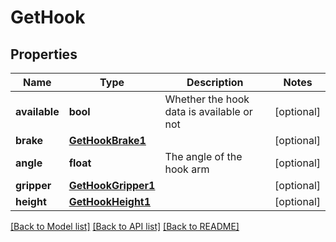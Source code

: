 # GetHook

## Properties
Name | Type | Description | Notes
------------ | ------------- | ------------- | -------------
**available** | **bool** | Whether the hook data is available or not | [optional] 
**brake** | [**GetHookBrake1**](GetHookBrake1.md) |  | [optional] 
**angle** | **float** | The angle of the hook arm | [optional] 
**gripper** | [**GetHookGripper1**](GetHookGripper1.md) |  | [optional] 
**height** | [**GetHookHeight1**](GetHookHeight1.md) |  | [optional] 

[[Back to Model list]](../README.md#documentation-for-models) [[Back to API list]](../README.md#documentation-for-api-endpoints) [[Back to README]](../README.md)


